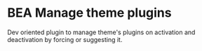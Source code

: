 # BEA Manage theme plugins
Dev oriented plugin to manage theme's plugins on activation and deactivation by forcing or suggesting it.
